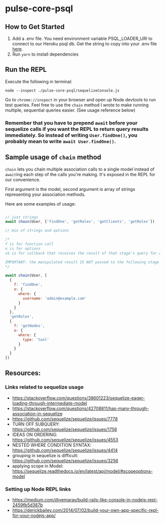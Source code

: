 # pulse-core-psql

## How to Get Started

1. Add a .env file. You need environment variable PSQL_LOADER_URI to connect to our Heroku psql db. Get the string to copy into your .env file [here](https://dedhamgroup.atlassian.net/wiki/spaces/PE/pages/102662158/External+Services+and+Account+Information).
2. Run `yarn` to install dependencies

## Run the REPL

Execute the following in terminal:

```node --inspect ./pulse-core-psql/sequelizeConsole.js ```

Go to `chrome://inspect` in your browser and open up Node devtools to run test queries. Feel free to use the `chain` method I wrote to make running multiple, sequential queries easier. (See usage reference below)

### Remember that you have to prepend `await` before your sequelize calls if you want the REPL to return query results immediately. So instead of writing `User.findOne()`, you probably mean to write `await User.findOne()`.

## Sample usage of `chain` method

`chain` lets you chain multiple association calls to a single model instead of `await`ing each step of the calls you're making. It's exposed in the REPL for our convenience.

First argument is the model, second argument is array of strings representing your association methods.

Here are some examples of usage:

```javascript

// just strings
await chain(User, ['findOne', 'getRoles', 'getClients', 'getRoles'])

// mix of strings and options

/*
f is for function call
o is for options
cb is for callback that receives the result of that stage's query for any additional manipulation prior to moving onto the next stage

IMPORTANT: the manipulated result IS NOT passed to the following stage
*/

await chain(User, [
  {
    f: 'findOne',
    o: {
      where: {
        username: 'admin@example.com'
      }
    }
  },
  'getRoles',
  {
    f: 'getNodes',
    o: {
      where: {
        type: 'tool'
      }
    }
  }
])
```

## Resources:

### Links related to sequelize usage
- https://stackoverflow.com/questions/38601223/sequelize-eager-loading-through-intermediate-model
- https://stackoverflow.com/questions/42708811/has-many-through-association-in-sequelize
- https://github.com/sequelize/sequelize/issues/7778
- TURN OFF SUBQUERY: https://github.com/sequelize/sequelize/issues/1756
- IDEAS ON ORDERING: https://github.com/sequelize/sequelize/issues/4553
- NESTED WHERE CONDITION SYNTAX: https://github.com/sequelize/sequelize/issues/4414
- grouping in sequelize is difficult: https://github.com/sequelize/sequelize/issues/3256
- applying scope in Model: https://sequelize.readthedocs.io/en/latest/api/model/#scopeoptions-model

### Setting up Node REPL links
- https://medium.com/@vemarav/build-rails-like-console-in-nodejs-repl-2459fb5d387b
- https://derickbailey.com/2014/07/02/build-your-own-app-specific-repl-for-your-nodejs-app/
